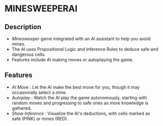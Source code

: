 # MINESWEEPERAI
## Description
- *Minesweeper* game integrated with an AI assistant to help you avoid mines.
- The AI uses Propositional Logic and Inference Rules to deduce safe and dangerous cells.
- Features include AI making moves or autoplaying the game.
## Features
- *AI Move* : Let the AI make the best move for you, though it may occasionally select a mine.
- *Autoplay* : Watch the AI play the game autonomously, starting with random moves and progressing to safe ones as more knowledge is gathered.
- *Show Inference* : Visualize the AI's deductions, with cells marked as safe (PINK) or mines (RED).
